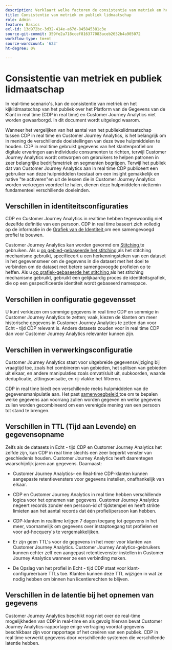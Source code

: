 ```yaml
---
description: Verklaart welke factoren de consistentie van metriek en het aantal van het publiekslidmaatschap tussen het Platform van de Gegevens van de Klant in real time (CDP in real time) en Customer Journey Analytics beïnvloeden.
title: Consistentie van metriek en publiek lidmaatschap
role: Admin
feature: Basics
exl-id: 13d972bc-3d32-414e-a67d-845845381c3e
source-git-commit: 359fe2a718ccef816377083aceb2652b4a905072
workflow-type: tm+mt
source-wordcount: '623'
ht-degree: 0%

---
```



# Consistentie van metriek en publiek lidmaatschap

In real-time scenario&#39;s, kan de consistentie van metriek en het kijklidmaatschap van het publiek over het Platform van de Gegevens van de Klant in real time (CDP in real time) en Customer Journey Analytics niet worden gewaarborgd. In dit document wordt uitgelegd waarom.

Wanneer het vergelijken van het aantal van het publiekslidmaatschap tussen CDP in real time en Customer Journey Analytics, is het belangrijk om in mening de verschillende doelstellingen van deze twee hulpmiddelen te houden. CDP in real time gebruikt gegevens van het klantenprofiel om digitale ervaringen aan individuele consumenten te richten, terwijl Customer Journey Analytics wordt ontworpen om gebruikers te helpen patronen in zeer belangrijke bedrijfsmetriek en segmenten begrijpen. Terwijl het publiek dat van Customer Journey Analytics aan in real time CDP publiceert een gebruiker van deze hulpmiddelen toestaat om een insight gemakkelijk en native &quot;te activeren&quot;en uit de lessen die in Customer Journey Analytics worden verkregen voordeel te halen, dienen deze hulpmiddelen niettemin fundamenteel verschillende doeleinden.

## Verschillen in identiteitsconfiguraties

CDP en Customer Journey Analytics in realtime hebben tegenwoordig niet dezelfde definitie van een persoon. CDP in real time baseert zich volledig op de informatie in de [ Grafiek van de Identiteit ](https://experienceleague.adobe.com/docs/platform-learn/tutorials/identities/understanding-identity-and-identity-graphs.html) om een samengevoegd profiel te bouwen.

Customer Journey Analytics kan worden gevormd om [ Stitching ](../stitching/overview.md) te gebruiken. Als u [ op gebied-gebaseerde het stitching ](/help/stitching/fbs.md) als het stitching mechanisme gebruikt, specificeert u een herkenningsteken van een dataset in het gegevensmeer om de gegevens in die dataset met het doel te verbinden om de dataset met betere samengevoegde profielen op te heffen. Als u [ op grafiek-gebaseerde het stitching ](/help/stitching/gbs.md) als het stitching mechanisme gebruikt, gebruikt een gelijkaardig proces de identiteitsgrafiek, die op een gespecificeerde identiteit wordt gebaseerd namespace.


## Verschillen in configuratie gegevensset

U kunt verkiezen om sommige gegevens in real time CDP en sommige in Customer Journey Analytics te zetten; vaak, kiezen de klanten om meer historische gegevens in Customer Journey Analytics te zetten dan voor Echt - tijd CDP relevant is. Andere datasets zouden voor in real time CDP dan voor Customer Journey Analytics relevanter kunnen zijn.

## Verschillen in verwerkingsconfiguratie

Customer Journey Analytics staat voor uitgebreide gegevenswijziging bij vraagtijd toe, zoals het combineren van gebieden, het splitsen van gebieden uit elkaar, en andere manipulaties zoals omvat/sluit uit, subkoorden, waarde deduplicatie, zittingsonisatie, en rij-vlakke het filtreren.

CDP in real time biedt een verschillende reeks hulpmiddelen van de gegevensmanipulatie aan. Het past [ samenvoegbeleid ](https://experienceleague.adobe.com/docs/experience-platform/profile/merge-policies/overview.html) toe om te bepalen welke gegevens aan voorrang zullen worden gegeven en welke gegevens zullen worden gecombineerd om een verenigde mening van een persoon tot stand te brengen.

## Verschillen in TTL (Tijd aan Levende) en gegevensopname

Zelfs als de datasets in Echt - tijd CDP en Customer Journey Analytics het zelfde zijn, kan CDP in real time slechts een zeer beperkt venster van geschiedenis houden. Customer Journey Analytics heeft daarentegen waarschijnlijk jaren aan gegevens. Daarnaast:

* Customer Journey Analytics- en Real-time CDP-klanten kunnen aangepaste retentievensters voor gegevens instellen, onafhankelijk van elkaar.

* CDP en Customer Journey Analytics in real time hebben verschillende logica voor het opnemen van gegevens. Customer Journey Analytics negeert records zonder een persoon-id of tijdstempel en heeft strikte limieten aan het aantal records dat één profiel/persoon kan hebben.

* CDP-klanten in realtime krijgen 7 dagen toegang tot gegevens in het meer, voornamelijk om gegevens over instaptoegang tot profielen en voor ad-hocquery&#39;s te vergemakkelijken.

* Er zijn geen TTL&#39;s voor de gegevens in het meer voor klanten van Customer Journey Analytics. Customer Journey Analytics-gebruikers kunnen echter zelf een aangepast retentievenster instellen in Customer Journey Analytics wanneer ze een verbinding maken.

* De Opslag van het profiel in Echt - tijd CDP staat voor klant-configureerbare TTLs toe. Klanten kunnen deze TTL wijzigen in wat ze nodig hebben om binnen hun licentierechten te blijven.

## Verschillen in de latentie bij het opnemen van gegevens

Customer Journey Analytics beschikt nog niet over de real-time mogelijkheden van CDP in real-time en als gevolg hiervan bevat Customer Journey Analytics-rapportage enige vertraging voordat gegevens beschikbaar zijn voor rapportage of het creëren van een publiek. CDP in real time verwerkt gegevens door verschillende systemen die verschillende latentie hebben.
